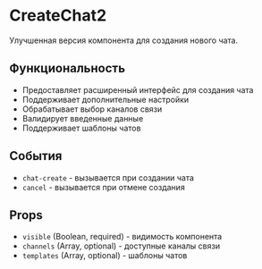 # CreateChat2

Улучшенная версия компонента для создания нового чата.

## Функциональность

- Предоставляет расширенный интерфейс для создания чата
- Поддерживает дополнительные настройки
- Обрабатывает выбор каналов связи
- Валидирует введенные данные
- Поддерживает шаблоны чатов

## События

- `chat-create` - вызывается при создании чата
- `cancel` - вызывается при отмене создания

## Props

- `visible` (Boolean, required) - видимость компонента
- `channels` (Array, optional) - доступные каналы связи
- `templates` (Array, optional) - шаблоны чатов
